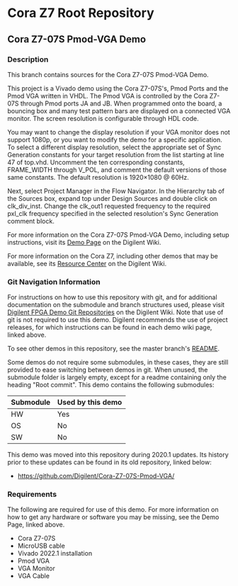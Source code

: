 # Cora Z7 Root Repository

## Cora Z7-07S Pmod-VGA Demo

### Description

This branch contains sources for the Cora Z7-07S Pmod-VGA Demo.

This project is a Vivado demo using the Cora Z7-07S's, Pmod Ports and the Pmod VGA written in VHDL. The Pmod VGA is controlled by the Cora Z7-07S through Pmod ports JA and JB. When programmed onto the board, a bouncing box and many test pattern bars are displayed on a connected VGA monitor. The screen resolution is configurable through HDL code.

You may want to change the display resolution if your VGA monitor does not support 1080p, or you want to modify the demo for a specific application. 
To select a different display resolution, select the appropriate set of Sync Generation constants for your target resolution from the list starting at line 47 of top.vhd. Uncomment the ten corresponding constants, FRAME_WIDTH through V_POL, and comment the default versions of those same constants. The default resolution is 1920×1080 @ 60Hz.

Next, select Project Manager in the Flow Navigator. In the Hierarchy tab of the Sources box, expand top under Design Sources and double click on clk_div_inst. Change the clk_out1 requested frequency to the required pxl_clk frequency specified in the selected resolution's Sync Generation comment block. 

For more information on the Cora Z7-07S Pmod-VGA Demo, including setup instructions, visit its [Demo Page](https://reference.digilentinc.com/reference/programmable-logic/cora-z7/demos/pmod-vga) on the Digilent Wiki.

For more information on the Cora Z7, including other demos that may be available, see its [Resource Center](https://reference.digilentinc.com/reference/programmable-logic/cora-z7/start) on the Digilent Wiki.

### Git Navigation Information

For instructions on how to use this repository with git, and for additional documentation on the submodule and branch structures used, please visit [Digilent FPGA Demo Git Repositories](https://reference.digilentinc.com/reference/programmable-logic/documents/git) on the Digilent Wiki. Note that use of git is not required to use this demo. Digilent recommends the use of project releases, for which instructions can be found in each demo wiki page, linked above.

To see other demos in this repository, see the master branch's [README](https://github.com/Digilent/Cora-Z7).

Some demos do not require some submodules, in these cases, they are still provided to ease switching between demos in git. When unused, the submodule folder is largely empty, except for a readme containing only the heading "Root commit". This demo contains the following submodules:

| Submodule | Used by this demo |
|-----------|-------------------|
| HW        | Yes      |
| OS        | No         |
| SW        | No         |

This demo was moved into this repository during 2020.1 updates. Its history prior to these updates can be found in its old repository, linked below:
* https://github.com/Digilent/Cora-Z7-07S-Pmod-VGA/

### Requirements

The following are required for use of this demo. For more information on how to get any hardware or software you may be missing, see the Demo Page, linked above.

* Cora Z7-07S
* MicroUSB cable
* Vivado 2022.1 installation
* Pmod VGA
* VGA Monitor
* VGA Cable